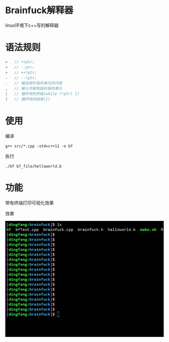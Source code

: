# Brainfuck解释器

linux环境下c++写的解释器


# 语法规则

```c++
>   // ++ptr;
<   // --ptr;
+   // ++*ptr;
-   // --*ptr;
.   // 输出指针指向单元的内容
,   // 输入内容到指针指向单元
[   // 循环块的开始(while (*ptr) {)
]   // 循环块的结束(})
```

# 使用

编译

```shell
g++ src/*.cpp -std=c++11 -o bf
```

执行

```shell
./bf bf_file/helloworld.b
```

# 功能

带有终端打印可视化效果

效果

![brainfuck](./imgs/brainfuck.gif)
